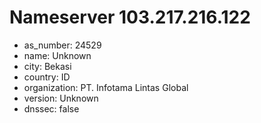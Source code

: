 # Nameserver 103.217.216.122

* as_number: 24529
* name: Unknown
* city: Bekasi
* country: ID
* organization: PT. Infotama Lintas Global
* version: Unknown
* dnssec: false
